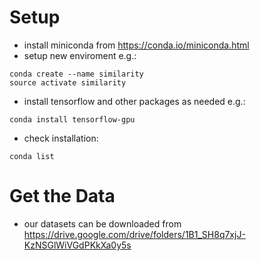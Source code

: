 # Setup
- install miniconda from https://conda.io/miniconda.html
- setup new enviroment e.g.:
```
conda create --name similarity
source activate similarity
```
- install tensorflow and other packages as needed e.g.:
```
conda install tensorflow-gpu
```
- check installation:
```
conda list
```
# Get the Data
- our datasets can be downloaded from https://drive.google.com/drive/folders/1B1_SH8q7xjJ-KzNSGlWiVGdPKkXa0y5s
